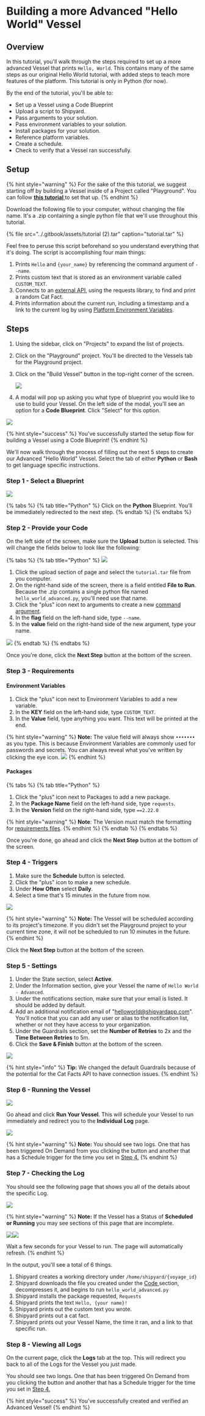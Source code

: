 # Building a more Advanced "Hello World" Vessel

## Overview

In this tutorial, you'll walk through the steps required to set up a more advanced Vessel that prints `Hello, World`. This contains many of the same steps as our original Hello World tutorial, with added steps to teach more features of the platform. This tutorial is only in Python \(for now\).  
  
By the end of the tutorial, you'll be able to:

* Set up a Vessel using a Code Blueprint
* Upload a script to Shipyard.
* Pass arguments to your solution.
* Pass environment variables to your solution.
* Install packages for your solution.
* Reference platform variables.
* Create a schedule.
* Check to verify that a Vessel ran successfully.

## Setup

{% hint style="warning" %}
For the sake of the this tutorial, we suggest starting off by building a Vessel inside of a Project called "Playground". You can follow [**this tutorial** ](building-playground-project.md)to set that up.
{% endhint %}

Download the following file to your computer, without changing the file name. It's a .zip containing a single python file that we'll use throughout this tutorial.

{% file src="../.gitbook/assets/tutorial \(2\).tar" caption="tutorial.tar" %}

Feel free to peruse this script beforehand so you understand everything that it's doing. The script is accomplishing four main things:

1. Prints `Hello` and `{your_name}` by referencing the command argument of `--name`.
2. Prints custom text that is stored as an environment variable called `CUSTOM_TEXT`.
3. Connects to an [external API](https://alexwohlbruck.github.io/cat-facts/), using the requests library, to find and print a random Cat Fact.
4. Prints information about the current run, including a timestamp and a link to the current log by using [Platform Environment Variables](../reference/vessels/environment-variables/platform-environment-variables.md).

## Steps

1. Using the sidebar, click on "Projects" to expand the list of projects.
2. Click on the "Playground" project. You'll be directed to the Vessels tab for the Playground project.
3. Click on the "Build Vessel" button in the top-right corner of the screen.  


   ![](../.gitbook/assets/image%20%2819%29%20%281%29.png)

  

4. A modal will pop up asking you what type of blueprint you would like to use to build your Vessel. On the left side of the modal, you'll see an option for a **Code Blueprint**. Click "Select" for this option.

![](../.gitbook/assets/image%20%287%29%20%283%29.png)

{% hint style="success" %}
You've successfully started the setup flow for building a Vessel using a Code Blueprint! 
{% endhint %}

We'll now walk through the process of filling out the next 5 steps to create our Advanced "Hello World" Vessel. Select the tab of either **Python** or **Bash** to get language specific instructions.

### Step 1 - Select a Blueprint

![](../.gitbook/assets/image%20%2824%29.png)

{% tabs %}
{% tab title="Python" %}
Click on the **Python** Blueprint. You'll be immediately redirected to the next step.
{% endtab %}
{% endtabs %}

### Step 2 - Provide your Code

On the left side of the screen, make sure the **Upload** button is selected. This will change the fields below to look like the following:

{% tabs %}
{% tab title="Python" %}
![](../.gitbook/assets/image%20%2813%29%20%281%29.png)

1. Click the upload section of page and select the `tutorial.tar` file from you computer.
2. On the right-hand side of the screen, there is a field entitled **File to Run**. Because the .zip contains a single python file named `hello_world_advanced.py`, you'll need use that name.
3. Click the "plus" icon next to arguments to create a new [command argument](../reference/vessels/command.md#arguments).
4. In the **flag** field on the left-hand side, type `--name`.
5. In the **value** field on the right-hand side of the new argument, type your name.

![](../.gitbook/assets/image%20%285%29.png)
{% endtab %}
{% endtabs %}

Once you're done, click the **Next Step** button at the bottom of the screen.

### **Step 3 - Requirements**

#### Environment Variables

1. Click the "plus" icon next to Environment Variables to add a new variable.
2. In the **KEY** field on the left-hand side, type `CUSTOM_TEXT`.
3. In the **Value** field, type anything you want. This text will be printed at the end.

{% hint style="warning" %}
**Note:** The value field will always show `•••••••` as you type. This is because Environment Variables are commonly used for passwords and secrets. You can always reveal what you've written by clicking the eye icon. ![](../.gitbook/assets/image%20%2810%29%20%281%29.png) 
{% endhint %}

#### Packages

{% tabs %}
{% tab title="Python" %}
1. Click the "plus" icon next to Packages to add a new package.
2. In the **Package Name** field on the left-hand side, type `requests`.
3. In the **Version** field on the right-hand side, type `==2.22.0`

{% hint style="warning" %}
**Note**: The Version must match the formatting for [requirements files](https://www.python.org/dev/peps/pep-0440/#version-specifiers).
{% endhint %}
{% endtab %}
{% endtabs %}

Once you're done, go ahead and click the **Next Step** button at the bottom of the screen.

### Step 4 - Triggers

1. Make sure the **Schedule** button is selected.
2. Click the "plus" icon to make a new schedule.
3. Under **How Often** select **Daily**.
4. Select a time that's 15 minutes in the future from now.

![](../.gitbook/assets/image%20%2812%29%20%282%29.png)

{% hint style="warning" %}
**Note:** The Vessel will be scheduled according to its project's timezone. If you didn't set the Playground project to your current time zone, it will not be scheduled to run 10 minutes in the future.
{% endhint %}

Click the **Next Step** button at the bottom of the screen.

### **Step 5 - Settings**

1. Under the State section, select **Active**.
2. Under the Information section, give your Vessel the name of `Hello World - Advanced`.
3. Under the notifications section, make sure that your email is listed. It should be added by default.
4. Add an additional notification email of "[helloworld@shipyardapp.com](mailto:helloworld@shipyardapp.com)". You'll notice that you can add any user or alias to the notification list, whether or not they have access to your organization.
5. Under the Guardrails section, set the **Number of Retries** to 2x and the **Time Between Retries** to 5m.
6. Click the **Save & Finish** button at the bottom of the screen.

![](../.gitbook/assets/image%20%2816%29.png)

{% hint style="info" %}
**Tip:** We changed the default Guardrails because of the potential for the Cat Facts API to have connection issues.
{% endhint %}

### Step 6 - Running the Vessel

![](../.gitbook/assets/image%20%2814%29.png)

Go ahead and click **Run Your Vessel**. This will schedule your Vessel to run immediately and redirect you to the **Individual** **Log** page.

![](../.gitbook/assets/image%20%2815%29%20%281%29.png)

{% hint style="warning" %}
**Note:** You should see two logs. One that has been triggered On Demand from you clicking the button and another that has a Schedule trigger for the time you set in [Step 4.](building-a-more-advanced-hello-world-vessel.md#step-4-triggers)
{% endhint %}

### Step 7 - Checking the Log

You should see the following page that shows you all of the details about the specific Log.

![](../.gitbook/assets/image%20%2864%29.png)

{% hint style="warning" %}
**Note:** If the Vessel has a Status of **Scheduled or Running** you may see sections of this page that are incomplete. 

![](../.gitbook/assets/image%20%2820%29.png)![](../.gitbook/assets/image%20%281%29%20%281%29.png)

Wait a few seconds for your Vessel to run. The page will automatically refresh.
{% endhint %}

In the output, you'll see a total of 6 things.

1. Shipyard creates a working directory under `/home/shipyard/{voyage_id}`
2. Shipyard downloads the file you created under the [Code ](building-a-hello-world-vessel.md#step-2-provide-your-code)section, decompresses it, and begins to run `hello_world_advanced.py`
3. Shipyard installs the package requested, `Requests`
4. Shipyard prints the text `Hello, {your name}!`
5. Shipyard prints out the custom text you wrote.
6. Shipyard prints out a cat fact.
7. Shipyard prints out your Vessel Name, the time it ran, and a link to that specific run.

### Step 8 - Viewing all Logs

On the current page, click the **Logs** tab at the top. This will redirect you back to all of the Logs for the Vessel you just made.

You should see two longs. One that has been triggered On Demand from you clicking the button and another that has a Schedule trigger for the time you set in [Step 4.](building-a-more-advanced-hello-world-vessel.md#step-4-triggers)

{% hint style="success" %}
You've successfully created and verified an Advanced Vessel!
{% endhint %}

